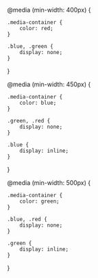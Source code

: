 @media (min-width: 400px) {
  <!-- when screen reaches width of 400px, apply rules below -->
    .media-container {    
        color: red;
    }

    .blue, .green {
        display: none;
    }
}

@media (min-width: 450px) {
  <!-- when screen reaches width of 450px, apply rules below -->
    .media-container {    
        color: blue;
    }

    .green, .red {
        display: none;
    }

    .blue {
        display: inline;
    }
}

@media (min-width: 500px) {
  <!-- when screen reaches width of 500px, apply rules below -->
    .media-container {    
        color: green;
    }

    .blue, .red {
        display: none;
    }

    .green {
        display: inline;
    }
}
